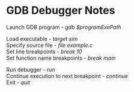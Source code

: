 # GDB Debugger Notes
Launch GDB program - <i>gdb $programExePath</i>

Load executable - <i>target sim</i>  
Specify source file - <i>file example.c</i>  
Set line breakpoints - <i>break 10</i>  
Set function name breakpoints - <i>break main</i>  

Run debugger - <i>run</i>  
Continue execution to next breakpoint - <i>continue</i>  
Exit - <i>quit</i>
